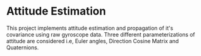 # Attitude Estimation

This project implements attitude estimation and propagation of it's covariance using raw gyroscope data. Three different parameterizations of attitude are considered i.e, Euler angles, Direction Cosine Matrix and Quaternions.


